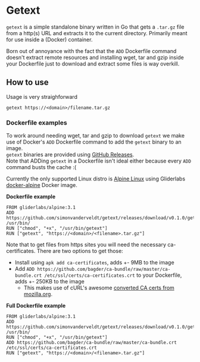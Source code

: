 # Getext
`getext` is a simple standalone binary written in Go that gets a `.tar.gz` file from a http(s) URL and extracts it to the current directory.
Primarily meant for use inside a (Docker) container.

Born out of annoyance with the fact that the `ADD` Dockerfile command doesn't extract remote resources and installing wget, tar and gzip inside your Dockerfile just to download and extract some files is way overkill.


## How to use
Usage is very straighforward
```
getext https://<domain>/filename.tar.gz
```

### Dockerfile examples
To work around needing wget, tar and gzip to download `getext` we make use of Docker's `ADD` Dockerfile command to add the `getext` binary to an image.<br>
`getext` binaries are provided using [GitHub Releases](https://github.com/simonvanderveldt/getext/releases).<br>
Note that ADDing `getext` in a Dockerfile isn't ideal either because every `ADD` command busts the cache :(

Currently the only supported Linux distro is [Alpine Linux](https://www.alpinelinux.org) using Gliderlabs [docker-alpine](https://github.com/gliderlabs/docker-alpine) Docker image.


__Dockerfile example__
```
FROM gliderlabs/alpine:3.1
ADD https://github.com/simonvanderveldt/getext/releases/download/v0.1.0/getext /usr/bin/
RUN ["chmod", "+x", "/usr/bin/getext"]
RUN ["getext", "https://<domain>/<filename>.tar.gz"]
```

Note that to get files from https sites you will need the necessary ca-certificates. There are two options to get those:

- Install using `apk add ca-certificates`, adds +- 9MB to the image
- Add `ADD https://github.com/bagder/ca-bundle/raw/master/ca-bundle.crt /etc/ssl/certs/ca-certificates.crt` to your Dockerfile, adds +- 250KB to the image
  - This makes use of cURL's awesome [converted CA certs from mozilla.org](http://curl.haxx.se/docs/caextract.html).

__Full Dockerfile example__
```
FROM gliderlabs/alpine:3.1
ADD https://github.com/simonvanderveldt/getext/releases/download/v0.1.0/getext /usr/bin/
RUN ["chmod", "+x", "/usr/bin/getext"]
ADD https://github.com/bagder/ca-bundle/raw/master/ca-bundle.crt /etc/ssl/certs/ca-certificates.crt
RUN ["getext", "https://<domain>/<filename>.tar.gz"]
```
